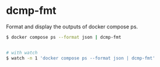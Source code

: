 dcmp-fmt
========

Format and display the outputs of docker compose ps.


```sh
$ docker compose ps --format json | dcmp-fmt


# with watch
$ watch -n 1 'docker compose ps --format json | dcmp-fmt'
```


